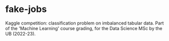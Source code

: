 # fake-jobs
Kaggle competition: classification problem on imbalanced tabular data. Part of the 'Machine Learning' course grading, for the Data Science MSc by the UB (2022-23).
